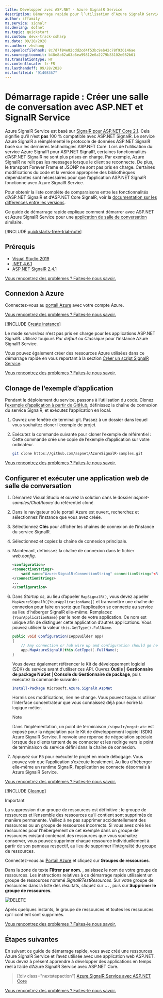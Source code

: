 ```yaml
---
title: Développer avec ASP.NET - Azure SignalR Service
description: Démarrage rapide pour l’utilisation d’Azure SignalR Service afin de créer une salle de conversation avec ASP.NET Framework.
author: sffamily
ms.service: signalr
ms.devlang: dotnet
ms.topic: quickstart
ms.custom: devx-track-csharp
ms.date: 09/28/2020
ms.author: zhshang
ms.openlocfilehash: 8c7d7f84e02cdd2cd4f53bc9eb42c78f936146ae
ms.sourcegitcommit: b48e8a62a63a6ea99812e0a2279b83102e082b61
ms.translationtype: HT
ms.contentlocale: fr-FR
ms.lasthandoff: 09/28/2020
ms.locfileid: "91408367"
---
```

# <a name="quickstart-create-a-chat-room-with-aspnet-and-signalr-service"></a>Démarrage rapide : Créer une salle de conversation avec ASP.NET et SignalR Service

Azure SignalR Service est basé sur [SignalR pour ASP.NET Core 2.1](https://docs.microsoft.com/aspnet/core/signalr/introduction?preserve-view=true&view=aspnetcore-2.1). Cela signifie qu’il n’est **pas** 100 % compatible avec ASP.NET SignalR. Le service Azure SignalR a réimplémenté le protocole de données ASP.NET SignalR basé sur les dernières technologies ASP.NET Core. Lors de l’utilisation du service Azure SignalR pour ASP.NET SignalR, certaines fonctionnalités d’ASP.NET SignalR ne sont plus prises en charge. Par exemple, Azure SignalR ne relit pas les messages lorsque le client se reconnecte. De plus, le transport Forever Frame et JSONP ne sont pas pris en charge. Certaines modifications du code et la version appropriée des bibliothèques dépendantes sont nécessaires pour que l’application ASP.NET SignalR fonctionne avec Azure SignalR Service.

Pour obtenir la liste complète de comparaisons entre les fonctionnalités d’ASP.NET SignalR et d’ASP.NET Core SignalR, voir la [documentation sur les différences entre les versions](https://docs.microsoft.com/aspnet/core/signalr/version-differences?preserve-view=true&view=aspnetcore-3.1).

Ce guide de démarrage rapide explique comment démarrer avec ASP.NET et Azure SignalR Service pour une [application de salle de conversation](./signalr-quickstart-dotnet-core.md) similaire.


[!INCLUDE [quickstarts-free-trial-note](../../includes/quickstarts-free-trial-note-dotnet.md)]

## <a name="prerequisites"></a>Prérequis

* [Visual Studio 2019](https://visualstudio.microsoft.com/downloads/)
* [.NET 4.6.1](https://www.microsoft.com/net/download/windows)
* [ASP.NET SignalR 2.4.1](https://www.nuget.org/packages/Microsoft.AspNet.SignalR/)

[Vous rencontrez des problèmes ? Faites-le nous savoir.](https://aka.ms/asrs/qsnet)

## <a name="sign-in-to-azure"></a>Connexion à Azure

Connectez-vous au [portail Azure](https://portal.azure.com/) avec votre compte Azure.

[Vous rencontrez des problèmes ? Faites-le nous savoir.](https://aka.ms/asrs/qsnet)

[!INCLUDE [Create instance](includes/signalr-quickstart-create-instance.md)]

Le mode *serverless* n’est pas pris en charge pour les applications ASP.NET SignalR. Utilisez toujours *Par défaut* ou *Classique* pour l’instance Azure SignalR Service.

Vous pouvez également créer des ressources Azure utilisées dans ce démarrage rapide en vous reportant à la section [Créer un script SignalR Service](scripts/signalr-cli-create-service.md).

[Vous rencontrez des problèmes ? Faites-le nous savoir.](https://aka.ms/asrs/qsnet)

## <a name="clone-the-sample-application"></a>Clonage de l’exemple d’application

Pendant le déploiement du service, passons à l’utilisation du code. Clonez l’[exemple d’application à partir de GitHub](https://github.com/aspnet/AzureSignalR-samples/tree/master/aspnet-samples/ChatRoom), définissez la chaîne de connexion du service SignalR, et exécutez l’application en local.

1. Ouvrez une fenêtre de terminal git. Passez à un dossier dans lequel vous souhaitez cloner l’exemple de projet.

1. Exécutez la commande suivante pour cloner l’exemple de référentiel : Cette commande crée une copie de l’exemple d’application sur votre ordinateur.

    ```bash
    git clone https://github.com/aspnet/AzureSignalR-samples.git
    ```

[Vous rencontrez des problèmes ? Faites-le nous savoir.](https://aka.ms/asrs/qsnet)

## <a name="configure-and-run-chat-room-web-app"></a>Configurer et exécuter une application web de salle de conversation

1. Démarrez Visual Studio et ouvrez la solution dans le dossier *aspnet-samples/ChatRoom/* du référentiel cloné.

1. Dans le navigateur où le portail Azure est ouvert, recherchez et sélectionnez l’instance que vous avez créée.

1. Sélectionnez **Clés** pour afficher les chaînes de connexion de l’instance du service SignalR.

1. Sélectionnez et copiez la chaîne de connexion principale.

1. Maintenant, définissez la chaîne de connexion dans le fichier *web.config*.

    ```xml
    <configuration>
    <connectionStrings>
        <add name="Azure:SignalR:ConnectionString" connectionString="<Replace By Your Connection String>"/>
    </connectionStrings>
    ...
    </configuration>
    ```

1. Dans *Startup.cs*, au lieu d’appeler `MapSignalR()`, vous devez appeler `MapAzureSignalR({YourApplicationName})` et transmettre une chaîne de connexion pour faire en sorte que l’application se connecte au service au lieu d’héberger SignalR elle-même. Remplacez `{YourApplicationName}` par le nom de votre application. Ce nom est unique afin de distinguer cette application d’autres applications. Vous pouvez utiliser la valeur `this.GetType().FullName`.

    ```cs
    public void Configuration(IAppBuilder app)
    {
        // Any connection or hub wire up and configuration should go here
        app.MapAzureSignalR(this.GetType().FullName);
    }
    ```

    Vous devez également référencer le Kit de développement logiciel (SDK) du service avant d’utiliser ces API. Ouvrez **Outils | Gestionnaire de package NuGet | Console du Gestionnaire de package**, puis exécutez la commande suivante :

    ```powershell
    Install-Package Microsoft.Azure.SignalR.AspNet
    ```

    Hormis ces modifications, rien ne change. Vous pouvez toujours utiliser l’interface concentrateur que vous connaissez déjà pour écrire la logique métier.

    > [!NOTE]
    > Dans l’implémentation, un point de terminaison `/signalr/negotiate` est exposé pour la négociation par le Kit de développement logiciel (SDK) Azure SignalR Service. Il renvoie une réponse de négociation spéciale lorsque des clients tentent de se connecter et les redirige vers le point de terminaison du service défini dans la chaîne de connexion.

1. Appuyez sur <kbd>F5</kbd> pour exécuter le projet en mode débogage. Vous pouvez voir que l’application s’exécute localement. Au lieu d’héberger elle-même un runtime SignalR, l’application se connecte désormais à Azure SignalR Service.

[Vous rencontrez des problèmes ? Faites-le nous savoir.](https://aka.ms/asrs/qsnet)

[!INCLUDE [Cleanup](includes/signalr-quickstart-cleanup.md)]

> [!IMPORTANT]
> La suppression d’un groupe de ressources est définitive ; le groupe de ressources et l’ensemble des ressources qu’il contient sont supprimés de manière permanente. Veillez à ne pas supprimer accidentellement des ressources ou un groupe de ressources incorrects. Si vous avez créé les ressources pour l’hébergement de cet exemple dans un groupe de ressources existant contenant des ressources que vous souhaitez conserver, vous pouvez supprimer chaque ressource individuellement à partir de son panneau respectif, au lieu de supprimer l’intégralité du groupe de ressources.

Connectez-vous au [Portail Azure](https://portal.azure.com) et cliquez sur **Groupes de ressources**.

Dans la zone de texte **Filtrer par nom.** , saisissez le nom de votre groupe de ressources. Les instructions relatives à ce démarrage rapide utilisaient un groupe de ressources nommé *SignalRTestResources*. Sur votre groupe de ressources dans la liste des résultats, cliquez sur **...** , puis sur **Supprimer le groupe de ressources**.

![DELETE](./media/signalr-quickstart-dotnet-core/signalr-delete-resource-group.png)

Après quelques instants, le groupe de ressources et toutes les ressources qu’il contient sont supprimés.

[Vous rencontrez des problèmes ? Faites-le nous savoir.](https://aka.ms/asrs/qsnet)

## <a name="next-steps"></a>Étapes suivantes

En suivant ce guide de démarrage rapide, vous avez créé une ressources Azure SignalR Service et l’avez utilisée avec une application web ASP.NET. Vous devez à présent apprendre à développer des applications en temps réel à l’aide d’Azure SignalR Service avec ASP.NET Core.

> [!div class="nextstepaction"]
> [Azure SignalR Service avec ASP.NET Core](./signalr-quickstart-dotnet-core.md)

[Vous rencontrez des problèmes ? Faites-le nous savoir.](https://aka.ms/asrs/qsnet)
